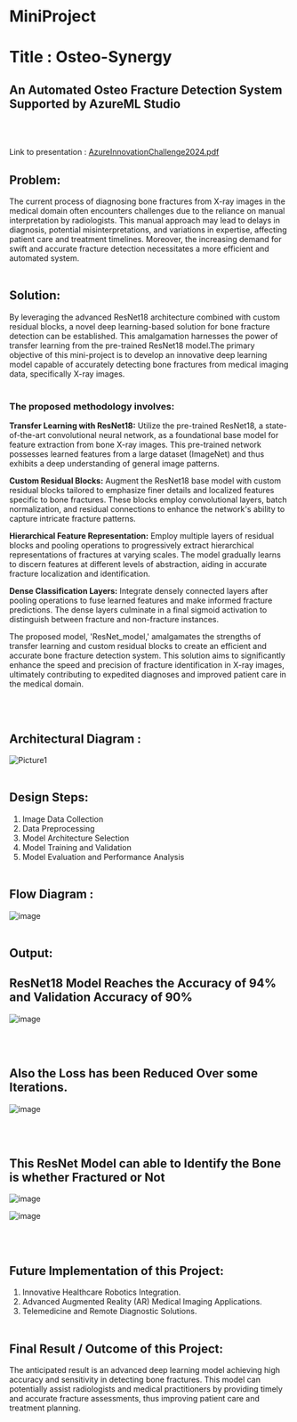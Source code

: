 # MiniProject

# Title : Osteo-Synergy
## An Automated Osteo Fracture Detection System Supported by AzureML Studio
<br></br>

Link to presentation : [AzureInnovationChallenge2024.pdf](https://github.com/naveenkumar12624/AzureInnovationChallenge2024/blob/main/AzureInnovationChallenge2024.pdf)
## Problem:
The current process of diagnosing bone fractures from X-ray images in the medical domain often encounters challenges due to the reliance on manual interpretation by radiologists. This manual approach may lead to delays in diagnosis, potential misinterpretations, and variations in expertise, affecting patient care and treatment timelines. Moreover, the increasing demand for swift and accurate fracture detection necessitates a more efficient and automated system.
<br></br>

## Solution:
By leveraging the advanced ResNet18 architecture combined with custom residual blocks, a novel deep learning-based solution for bone fracture detection can be established. This amalgamation harnesses the power of transfer learning from the pre-trained ResNet18 model.The primary objective of this mini-project is to develop an innovative deep learning model capable of accurately detecting bone fractures from medical imaging data, specifically X-ray images.
<br></br>
### The proposed methodology involves:

**Transfer Learning with ResNet18:** Utilize the pre-trained ResNet18, a state-of-the-art convolutional neural network, as a foundational base model for feature extraction from bone X-ray images. This pre-trained network possesses learned features from a large dataset (ImageNet) and thus exhibits a deep understanding of general image patterns.

**Custom Residual Blocks:** Augment the ResNet18 base model with custom residual blocks tailored to emphasize finer details and localized features specific to bone fractures. These blocks employ convolutional layers, batch normalization, and residual connections to enhance the network's ability to capture intricate fracture patterns.

**Hierarchical Feature Representation:** Employ multiple layers of residual blocks and pooling operations to progressively extract hierarchical representations of fractures at varying scales. The model gradually learns to discern features at different levels of abstraction, aiding in accurate fracture localization and identification.

**Dense Classification Layers:** Integrate densely connected layers after pooling operations to fuse learned features and make informed fracture predictions. The dense layers culminate in a final sigmoid activation to distinguish between fracture and non-fracture instances.

The proposed model, 'ResNet_model,' amalgamates the strengths of transfer learning and custom residual blocks to create an efficient and accurate bone fracture detection system. This solution aims to significantly enhance the speed and precision of fracture identification in X-ray images, ultimately contributing to expedited diagnoses and improved patient care in the medical domain.

<br></br>

## Architectural Diagram :
![Picture1](https://github.com/user-attachments/assets/fadea553-0613-4f23-aa3a-dc6ac376fec5)
<br></br>
## Design Steps:

1) Image Data Collection
2) Data Preprocessing
3) Model Architecture Selection
4) Model Training and Validation
5) Model Evaluation and Performance Analysis
<br></br>

## Flow Diagram :
![image](https://github.com/user-attachments/assets/fa914da1-ce56-4580-8c86-319902d39e12)
<br></br>

## Output:

## ResNet18 Model Reaches the **Accuracy of 94% and Validation Accuracy of 90%**
![image](https://github.com/user-attachments/assets/334f01bf-0dab-4eef-8f68-ccb6dfc4acf6)



<br></br>
## Also the **Loss has been Reduced** Over some Iterations.

![image](https://github.com/user-attachments/assets/e8a3dc1a-becc-4515-80c4-f35ec67fbc3c)


<br></br>
## This ResNet Model can able to Identify the **Bone is whether Fractured or Not**

![image](https://github.com/user-attachments/assets/8965f608-e10d-4995-98a6-5084fed3a791)

![image](https://github.com/user-attachments/assets/953919e4-ccd4-481a-959c-df42478f5779)


<br></br>
## Future Implementation of this Project:

1) Innovative Healthcare Robotics Integration.
2) Advanced Augmented Reality (AR) Medical Imaging Applications.
3) Telemedicine and Remote Diagnostic Solutions.
<br></br>

## Final Result / Outcome of this Project:
The anticipated result is an advanced deep learning model achieving high accuracy and sensitivity in detecting bone fractures. This model can potentially assist radiologists and medical practitioners by providing timely and accurate fracture assessments, thus improving patient care and treatment planning.

